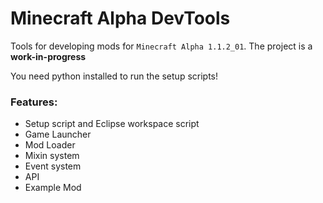 # Minecraft Alpha DevTools
Tools for developing mods for `Minecraft Alpha 1.1.2_01`.
The project is a __work-in-progress__

You need python installed to run the setup scripts!

### Features:
 - Setup script and Eclipse workspace script
 - Game Launcher
 - Mod Loader
 - Mixin system
 - Event system
 - API
 - Example Mod
